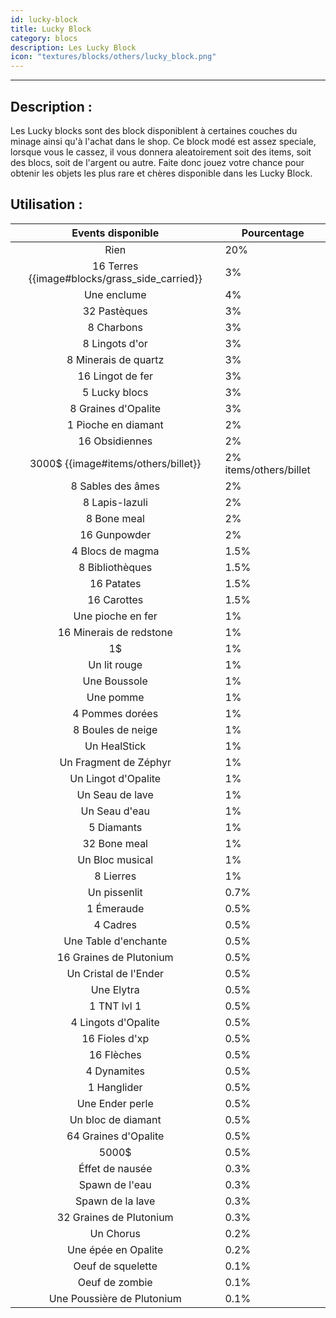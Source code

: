 ```yaml
---
id: lucky-block
title: Lucky Block
category: blocs
description: Les Lucky Block
icon: "textures/blocks/others/lucky_block.png"
---
```

___
## Description : 

Les Lucky blocks sont des block disponiblent à certaines couches du minage ainsi qu'à l'achat dans le shop. 
Ce block modé est assez speciale, lorsque vous le cassez, il vous donnera aleatoirement soit des items, soit des blocs, soit de l'argent ou autre. 
Faite donc jouez votre chance pour obtenir les objets les plus rare et chères disponible dans les Lucky Block.

## Utilisation : 

Events disponible | Pourcentage |
:---: | ---
Rien  | 20%
16 Terres {{image#blocks/grass_side_carried}}| 3%
Une enclume | 4%
32 Pastèques | 3%
8 Charbons | 3%
8 Lingots d'or | 3%
8 Minerais de quartz | 3%
16 Lingot de fer | 3%
5 Lucky blocs | 3%
8 Graines d'Opalite | 3%
1 Pioche en diamant | 2%
16 Obsidiennes | 2%
3000$ {{image#items/others/billet}} | 2% items/others/billet
8 Sables des âmes | 2%
8 Lapis-lazuli | 2%
8 Bone meal | 2%
16 Gunpowder | 2%
4 Blocs de magma | 1.5%
8 Bibliothèques | 1.5%
16 Patates | 1.5%
16 Carottes | 1.5%
Une pioche en fer | 1%
16 Minerais de redstone | 1%
1$ | 1%
Un lit rouge | 1%
Une Boussole | 1%
Une pomme | 1%
4 Pommes dorées | 1%
8 Boules de neige | 1%
Un HealStick | 1%
Un Fragment de Zéphyr | 1%
Un Lingot d'Opalite | 1%
Un Seau de lave | 1%
Un Seau d'eau | 1%
5 Diamants | 1%
32 Bone meal | 1%
Un Bloc musical | 1%
8 Lierres | 1%
Un pissenlit | 0.7%
1 Émeraude | 0.5%
4 Cadres | 0.5%
Une Table d'enchante | 0.5%
16 Graines de Plutonium | 0.5%
Un Cristal de l'Ender | 0.5%
Une Elytra | 0.5%
1 TNT lvl 1 | 0.5%
4 Lingots d'Opalite | 0.5%
16 Fioles d'xp | 0.5%
16 Flèches | 0.5%
4 Dynamites | 0.5%
1 Hanglider | 0.5%
Une Ender perle | 0.5%
Un bloc de diamant | 0.5%
64 Graines d'Opalite | 0.5%
5000$ | 0.5%
Éffet de nausée | 0.3%
Spawn de l'eau | 0.3%
Spawn de la lave | 0.3%
32 Graines de Plutonium | 0.3%
Un Chorus | 0.2%
Une épée en Opalite | 0.2%
Oeuf de squelette | 0.1%
Oeuf de zombie  | 0.1%
Une Poussière de Plutonium | 0.1%


